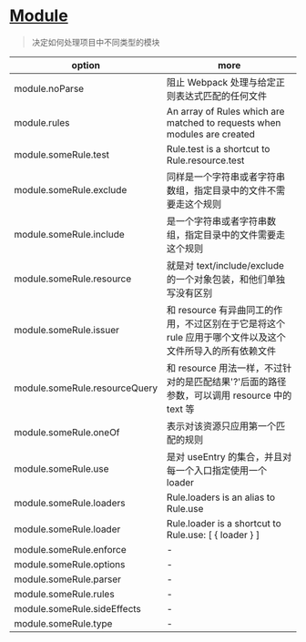 # [Module](https://webpack.js.org/configuration/module/)

> 决定如何处理项目中不同类型的模块

| option                        | more                                                                                                     |
| ----------------------------- | -------------------------------------------------------------------------------------------------------- |
| module.noParse                | 阻止 Webpack 处理与给定正则表达式匹配的任何文件                                                          |
| module.rules                  | An array of Rules which are matched to requests when modules are created                                 |
| module.someRule.test          | Rule.test is a shortcut to Rule.resource.test                                                            |
| module.someRule.exclude       | 同样是一个字符串或者字符串数组，指定目录中的文件不需要走这个规则                                         |
| module.someRule.include       | 是一个字符串或者字符串数组，指定目录中的文件需要走这个规则                                               |
| module.someRule.resource      | 就是对 text/include/exclude 的一个对象包装，和他们单独写没有区别                                         |
| module.someRule.issuer        | 和 resource 有异曲同工的作用，不过区别在于它是将这个 rule 应用于哪个文件以及这个文件所导入的所有依赖文件 |
| module.someRule.resourceQuery | 和 resource 用法一样，不过针对的是匹配结果'?'后面的路径参数，可以调用 resource 中的 text 等              |
| module.someRule.oneOf         | 表示对该资源只应用第一个匹配的规则                                                                       |
| module.someRule.use           | 是对 useEntry 的集合，并且对每一个入口指定使用一个 loader                                                |
| module.someRule.loaders       | Rule.loaders is an alias to Rule.use                                                                     |
| module.someRule.loader        | Rule.loader is a shortcut to Rule.use: [ { loader } ]                                                    |
| module.someRule.enforce       | -                                                                                                        |
| module.someRule.options       | -                                                                                                        |
| module.someRule.parser        | -                                                                                                        |
| module.someRule.rules         | -                                                                                                        |
| module.someRule.sideEffects   | -                                                                                                        |
| module.someRule.type          | -                                                                                                        |
